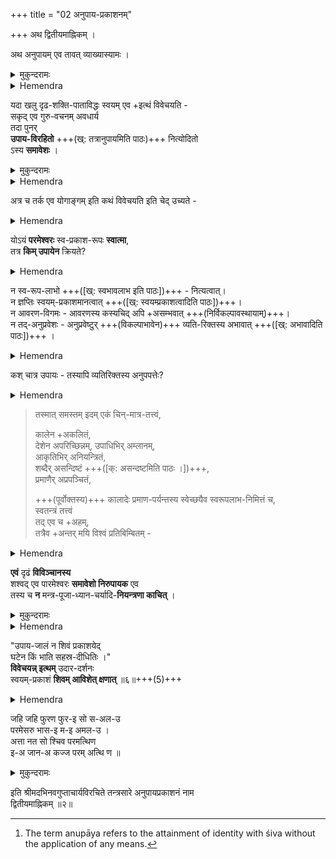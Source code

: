 +++
title = "02 अनुपाय-प्रकाशनम्"

+++
अथ द्वितीयमाह्निकम् ।

अथ अनुपायम् एव तावत् व्याख्यास्यामः ।

<details><summary>मुकुन्दरामः</summary>

अत्र अनुदरा कन्या इतिवत् नञोऽल्पार्थत्वम् ।
</details>

<details><summary>Hemendra</summary>

Chapter Two In this chapter we will exclusively deal with anupāya.[^11]

[^11]:

    The term anupāya refers to the attainment of identity with śiva without the application of any means. 
</details>



यदा खलु दृढ-शक्ति-पाताविद्धः स्वयम् एव +इत्थं विवेचयति -  
सकृद् एव गुरु-वचनम् अवधार्य  
तदा पुनर्  
**उपाय-विरहितो** +++(ख्: तत्रानुपायमिति पाठः)+++ नित्योदितो  
ऽस्य **समावेशः** । 

<details><summary>मुकुन्दरामः</summary>

**उपाय-विरहितो** = वक्ष्यमाणोपायरहितः स्वयमेवेत्यर्थः ।
</details>

<details><summary>Hemendra</summary>

When a person 'keenly touched by energy' (śaktipāta) discerns by himself thus,  
after listening to the words of his teacher only once,  
then his permanently awakened absorption into the Lord has taken place without any means (anupāya).
</details>



अत्र च तर्क एव योगाङ्गम् इति कथं विवेचयति इति चेद् उच्यते - 

<details><summary>Hemendra</summary>

In this instance, reasoning alone (tarka eva) is taken to be a limb of yoga. Otherwise, how could discernment be possible? If this is the question, we reply:
</details>


योऽयं **परमेश्वरः** स्व-प्रकाश-रूपः **स्वात्मा**,  
तत्र **किम् उपायेन** क्रियते?  

<details><summary>Hemendra</summary>

What can be accomplished by means (upāya) regarding the supreme Lord who is self-manifest and one's own self?
</details>



न स्व-रूप-लाभो +++([ख्: स्वभावलाभ इति पाठः])+++ - नित्यत्वात्।  
न ज्ञप्तिः स्वयम्-प्रकाशमानत्वात् +++([ख्: स्वयम्प्रकाशत्वादिति पाठः])+++।  
न आवरण-विगमः - आवरणस्य कस्यचिद् अपि +असम्भवात् +++(निर्विकल्पावस्थायाम्)+++।  
न तद्-अनुप्रवेशः - अनुप्रवेष्टुर् +++(विकल्पाभावेन)+++ व्यति-रिक्तस्य अभावात् +++([ख्: अभावादिति पाठः])+++ । 

<details><summary>Hemendra</summary>

This cannot be the attainment of 'innate nature'(svabhāva), as innate nature is eternally present;  
it cannot be the attainment of the recognition (jñapti) of Parameśvara, as Parameśvara is self illuminating;  
it cannot be the removal of the veils, as the existence of any veils (in that supreme reality) is impossible;  
it cannot be the penetration of one into the other, as the one who is entering and the one who is entered into are not different from each other. 
</details>



कश् चात्र उपायः - तस्यापि व्यतिरिक्तस्य अनुपपत्तेः?  

<details><summary>Hemendra</summary>

Then, what could the role of upāya be, as the existence of anything separate from that reality cannot be proved? 
</details>

> तस्मात् समस्तम् इदम् एकं चिन्-मात्र-तत्त्वं,  
>
> कालेन +अकलितं,  
देशेन अपरिच्छिन्नम्,
उपाधिभिर् अम्लानम्,  
आकृतिभिर् अनियन्त्रितं,  
शब्दैर् असन्दिष्टं +++([क्: असन्दष्टमिति पाठः ।])+++,  
प्रमाणैर् अप्रपञ्चितं,  
>
> +++(पूर्वोक्तस्य)+++ कालादेः प्रमाण-पर्यन्तस्य स्वेच्छयैव स्वरूपलाभ-निमित्तं च,  
स्वतन्त्रं तत्त्वं   
तद् एव च +अहम्,  
तत्रैव +अन्तर् मयि विश्वं प्रतिबिम्बितम् -

<details><summary>Hemendra</summary>

Therefore, the entire universe is a unique consciousness alone,  
beyond the mutation of time and limitation of space.  
Furthermore, this consciousness is unaffected by the "accidental attributes" (upādhi);  
it is not restricted by shape and form;  
it cannot be conveyed by words;  
nor be described by the instruments of knowledge. 

It is the cause (nimitta) of the very nature of time, down to the instruments of valid knowledge, manifested by his free will.  
In essence, it is an autonomous, condensed bliss,  
which is “I" myself (aham).  

In that innermost core of mine, the universe shines as a reflection. 
</details>



**एवं** दृढं **विविञ्चानस्य**  
शश्वद् एव पारमेश्वरः **समावेशो निरुपायक** एव  
तस्य च **न** मन्त्र-पूजा-ध्यान-चर्यादि-**नियन्त्रणा काचित्** ।

<details><summary>मुकुन्दरामः</summary>

इदं कार्यम् इदं न कार्यम् इति नियमो नियन्त्रणा ।
</details>

<details><summary>Hemendra</summary>

The absorption related to the supreme Lord, [attained by] one who discerns with firm conviction in this way, is not dependent on any means.  
This kind of person does not need to be restrained by dis ciplines, such as taking recourse to sacred syllables, rituals, meditation, and observance of spiritual practices.
</details>



"उपाय-जालं न शिवं प्रकाशयेद्  
घटेन किं भाति सहस्र-दीधितिः ।"  
**विवेचयन्न् इत्थम्** उदार-दर्शनः   
स्वयम्-प्रकाशं **शिवम् आविशेत् क्षणात्** ॥६॥+++(5)+++

<details><summary>Hemendra</summary>

The multitude of means (upaya) does not reveal Śiva.  
Could the thousand-rayed sun be illuminated by a jar?  
That person of broad vision, while discerning thus,  
enters immediately into self-manifest Śiva.
</details>



जहि जहि फुरण फुर-इ सो स-अल-उ  
परमेसरु भास-इ म-इ अमल-उ ।  
अत्ता नत सो श्चिव परमत्थिण   
इ-अ जान-अ कज्ज परम् अत्थि ण ॥

<details><summary>मुकुन्दरामः</summary>

छाया

यत्र यत्र स्फुरणं स्फुरति स सकलः  
"परमेश्वरो भासते मयि अमलः ।   
आत्मा स एव परमार्थेन"  
**इति ज्ञात्वा**, कार्यं परम् अस्ति न ॥
</details>



इति श्रीमदभिनवगुप्ताचार्यविरचिते तन्त्रसारे अनुपायप्रकाशनं नाम   
द्वितीयमाह्निकम् ॥२॥  


